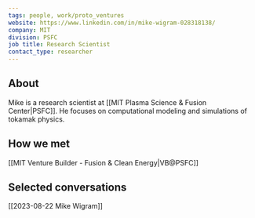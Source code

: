 ```yaml
---
tags: people, work/proto_ventures
website: https://www.linkedin.com/in/mike-wigram-028318138/
company: MIT
division: PSFC
job title: Research Scientist
contact_type: researcher
---
```

## About
Mike is a research scientist at [[MIT Plasma Science & Fusion Center|PSFC]]. He focuses on computational modeling and simulations of tokamak physics.

## How we met
[[MIT Venture Builder - Fusion & Clean Energy|VB@PSFC]]

## Selected conversations
[[2023-08-22 Mike Wigram]]